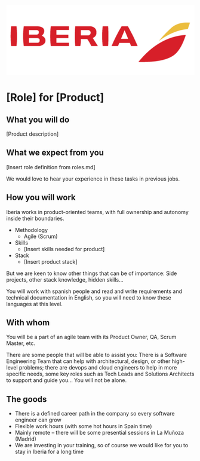 ![](../static/iberia.png)

# [Role] for [Product]

## What you will do

[Product description]

## What we expect from you

[Insert role definition from roles.md]

We would love to hear your experience in these tasks in previous jobs.

## How you will work

Iberia works in product-oriented teams, with full ownership and autonomy inside their boundaries.

- Methodology
  - Agile (Scrum)
- Skills
  - [Insert skills needed for product]
- Stack
  - [Insert product stack]

But we are keen to know other things that can be of importance: Side projects, other stack knowledge, hidden skills…

You will work with spanish people and read and write requirements and technical documentation in English, so you will need to know these languages at this level.

## With whom

You will be a part of an agile team with its Product Owner, QA, Scrum Master, etc.

There are some people that will be able to assist you: There is a Software Engineering Team that can help with architectural, design, or other high-level problems; there are devops and cloud engineers to help in more specific needs, some key roles such as Tech Leads and Solutions Architects to support and guide you... You will not be alone.

## The goods

- There is a defined career path in the company so every software engineer can grow
- Flexible work hours (with some hot hours in Spain time)
- Mainly remote – there will be some presential sessions in La Muñoza (Madrid)
- We are investing in your training, so of course we would like for you to stay in Iberia for a long time
